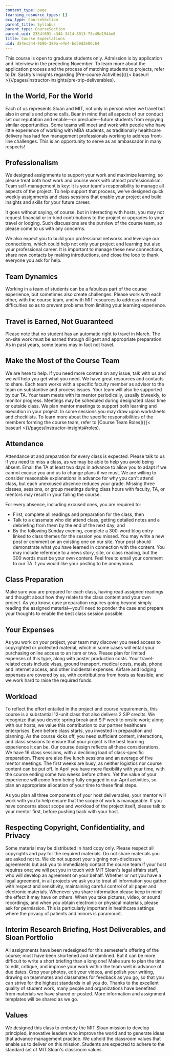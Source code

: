 ```yaml
---
content_type: page
learning_resource_types: []
ocw_type: CourseSection
parent_title: Syllabus
parent_type: CourseSection
parent_uid: 2354f691-c344-3414-8013-73c49d1944e8
title: Course Expectations
uid: d54ec244-9b96-389a-e4e4-be50d2e06c64
---
```


This course is open to graduate students only. Admission is by application and interview in the preceding November. To learn more about the application process and the process of matching students to projects, refer to Dr. Sastry's insights regarding [Pre-course Activities]({{< baseurl >}}/pages/instructor-insights/pre-trip-deliverables).

In the World, For the World
---------------------------

Each of us represents Sloan and MIT, not only in person when we travel but also in emails and phone calls. Bear in mind that all aspects of our conduct set our reputation and enable—or preclude—future students from enjoying similar opportunities. Some teams will meet and work with people who have little experience of working with MBA students, as traditionally healthcare delivery has had few management professionals working to address front-line challenges. This is an opportunity to serve as an ambassador in many respects!

Professionalism
---------------

We designed assignments to support your work and maximize learning, so please treat both host work and course work with utmost professionalism. Team self-management is key: it is your team's responsibility to manage all aspects of the project. To help support that process, we've designed quick weekly assignments and class sessions that enable your project and build insights and skills for your future career.

It goes without saying, of course, but in interacting with hosts, you may not request financial or in-kind contributions to the project or upgrades to your travel or lodging. Such discussions are the purview of the course team, so please come to us with any concerns.

We also expect you to build your professional networks and leverage our connections, which could help not only your project and learning but also your professional career. It is important to manage these new connections, share new contacts by making introductions, and close the loop to thank everyone you ask for help.

Team Dynamics
-------------

Working in a team of students can be a fabulous part of the course experience, but sometimes also create challenges. Please work with each other, with the course team, and with MIT resources to address internal difficulties so as to prevent problems from limiting your learning experience.

Travel is Earned, Not Guaranteed
--------------------------------

Please note that no student has an automatic right to travel in March. The on-site work must be earned through diligent and appropriate preparation. As in past years, some teams may in fact not travel.

Make the Most of the Course Team
--------------------------------

We are here to help. If you need more content on any issue, talk with us and we will help you get what you need. We have great resources and contacts to share. Each team works with a specific faculty member as advisor to the team on substantive and process issues. Your team will also be supported by our TA. Your team meets with its mentor periodically, usually biweekly, to monitor progress. Meetings may be scheduled during designated class time or outside class. We plan mentor meetings to support both learning and execution in your project. In some sessions you may draw upon worksheets and checklists. To learn more about the specific responsibilities of the members forming the course team, refer to [Course Team Roles]({{< baseurl >}}/pages/instructor-insights#roles).

Attendance
----------

Attendance at and preparation for every class is expected. Please talk to us if you need to miss a class, as we may be able to help you avoid being absent. Email the TA at least two days in advance to allow you to adapt if we cannot excuse you and us to change plans if we must. We are willing to consider reasonable explanations in advance for why you can't attend class, but each unexcused absence reduces your grade. Missing three classes, sessions, or group meetings during class hours with faculty, TA, or mentors may result in your failing the course.

For every absence, including excused ones, you are required to:

*   First, complete all readings and preparation for the class, then
*   Talk to a classmate who did attend class, getting detailed notes and a debriefing from them by the end of the next day; and
*   By the following Sunday evening, complete a 300-word blog entry linked to class themes for the session you missed. You may write a new post or comment on an existing one on our site. Your post should demonstrate what you have learned in connection with the content. You may include reference to a news story, site, or class reading, but the 300 words must be your own content. Feel free to email your comment to our TA if you would like your posting to be anonymous.

Class Preparation
-----------------

Make sure you are prepared for each class, having read assigned readings and thought about how they relate to the class content and your own project. As you know, case preparation requires going beyond simply reading the assigned material—you'll need to ponder the case and prepare your thoughts to enable the best class session possible.

Your Expenses
-------------

As you work on your project, your team may discover you need access to copyrighted or protected material, which in some cases will entail your purchasing online access to an item or two. Please plan for limited expenses of this type, along with poster production costs. Your travel-related costs include visas, ground transport, medical costs, meals, phone and internet access, and other incidental expenses. Airfare and lodging expenses are covered by us, with contributions from hosts as feasible, and we work hard to raise the required funds.

Workload
--------

To reflect the effort entailed in the project and course requirements, this course is a substantial 12-unit class that also delivers 2 SIP credits. We recognize that you devote spring break and SIP week to onsite work; along with our hosts, we value this contribution to our partner healthcare enterprises. Even before class starts, you invested in preparation and planning. As the course kicks off, you need sufficient content, interactions, and class sessions to ensure that your project is the best learning experience it can be. Our course design reflects all these considerations. We have 16 class sessions, with a declining load of class-specific preparation. There are also five lunch sessions and an average of five mentor meetings. The first weeks are busy, as neither logistics nor course content can be put off. In April you have more flexibility with your time, with the course ending some two weeks before others. Yet the value of your experience will come from being fully engaged in our April activities, so plan an appropriate allocation of your time to these final steps.

As you plan all three components of your host deliverables, your mentor will work with you to help ensure that the scope of work is manageable. If you have concerns about scope and workload of the project itself, please talk to your mentor first, before pushing back with your host.

Respecting Copyright, Confidentiality, and Privacy
--------------------------------------------------

Some material may be distributed in hard copy only. Please respect all copyrights and pay for the required materials. Do not share materials you are asked not to. We do not support your signing non-disclosure agreements but ask you to immediately contact the course team if your host requires one; we will put you in touch with MIT Sloan's legal affairs staff, who will develop an agreement on your behalf. Whether or not you have a legal agreement, in all projects we ask you to treat all information you gather with respect and sensitivity, maintaining careful control of all paper and electronic materials. Whenever you share information please keep in mind the effect it may have on others. When you take pictures, video, or sound recordings, and when you obtain electronic or physical materials, please ask for permission. This is particularly important in healthcare settings where the privacy of patients and minors is paramount.

Interim Research Briefing, Host Deliverables, and Sloan Portfolio
-----------------------------------------------------------------

All assignments have been redesigned for this semester's offering of the course; most have been shortened and streamlined. But it can be more difficult to write a short briefing than a long one! Make sure to plan the time to edit, critique, and improve your work within the team well in advance of due dates. Crop your photos, edit your videos, and polish your writing, drawing on teammates and classmates for feedback as you go, so that you can strive for the highest standards in all you do. Thanks to the excellent quality of student work, many people and organizations have benefited from materials we have shared or posted. More information and assignment templates will be shared as we go.

Values
------

We designed this class to embody the MIT Sloan mission to develop principled, innovative leaders who improve the world and to generate ideas that advance management practice. We uphold the classroom values that enable us to deliver on this mission. Students are expected to adhere to the standard set of MIT Sloan's classroom values.